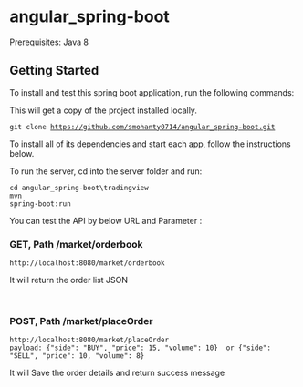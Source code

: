 # angular_spring-boot
Prerequisites: Java 8

<h2>Getting Started</h2>
To install and test this spring boot application, run the following commands:

<p>This will get a copy of the project installed locally.</p>

<code>git clone https://github.com/smohanty0714/angular_spring-boot.git</code></br>

To install all of its dependencies and start each app, follow the instructions below.

To run the server, cd into the server folder and run:

<code>cd angular_spring-boot\tradingview</code></br>
<code>mvn spring-boot:run</code></br>


<p> You can test the API by below URL and Parameter : </p>

<h3>GET, Path /market/orderbook</h3>
<code>http://localhost:8080/market/orderbook</code> 

<p> It will return the order list JSON</p>
<br>

<h3>POST, Path /market/placeOrder</h3>
<code>http://localhost:8080/market/placeOrder
payload: {"side": "BUY", "price": 15, "volume": 10}  or {"side": "SELL", "price": 10, "volume": 8}
</code> 
<p> It will Save the order details and return success message</p>
<br>
<br>
